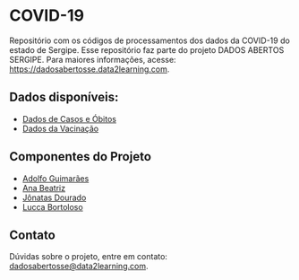 # COVID-19

Repositório com os códigos de processamentos dos dados da COVID-19 do estado de Sergipe. Esse repositório faz parte do projeto DADOS ABERTOS SERGIPE. Para maiores informações, acesse: https://dadosabertosse.data2learning.com.

## Dados disponíveis: 

* [Dados de Casos e Óbitos](br-se-covid19-casos-obitos/)
* [Dados da Vacinação](br-se-covid19-vacinacao/)


## Componentes do Projeto

* [Adolfo Guimarães](https://github.com/adolfoguimaraes)
* [Ana Beatriz](https://github.com/AnaBeatriz-Carvalho)
* [Jônatas Dourado](https://github.com/JonatasDPorto)
* [Lucca Bortoloso](https://github.com/LuccaBortoloso)


## Contato

Dúvidas sobre o projeto, entre em contato: [dadosabertosse@data2learning.com](mailto:dadosabertosse@data2learning.com).